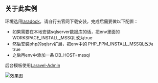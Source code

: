 
## 关于此实例

环境选用[laradock](http://laradock.io/)，请自行去官网下载安装，完成后需要做以下配置：
- 如果需要在本地安装sqlserver数据库的话，把env里面的 WORKSPACE_INSTALL_MSSQL改为true
- 然后安装php的sqlsrv扩展，把env中的 PHP_FPM_INSTALL_MSSQL改为true
- 之后再env中添加一条 DB_HOST=mssql

后台模板使用[Laravel-Admin](https://laravel-admin.org/docs/zh/installation) 

![效果图](https://raw.githubusercontent.com/alexLCL/laradock_laravel-Admin_sqlserver/master/public/upload/20190626173006.png)

